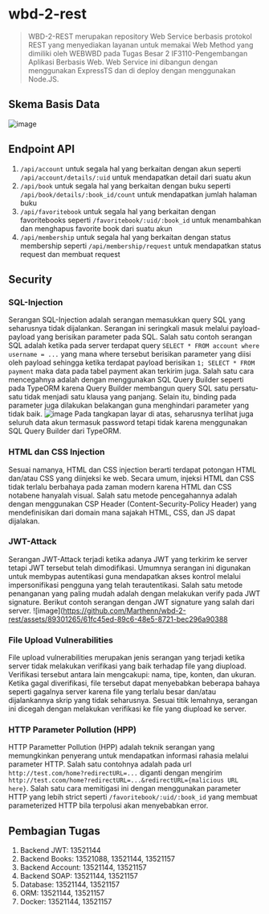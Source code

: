 # wbd-2-rest
> WBD-2-REST merupakan repository Web Service berbasis protokol REST yang menyediakan layanan untuk memakai Web Method yang dimiliki oleh WEBWBD pada Tugas Besar 2 IF3110-Pengembangan Aplikasi Berbasis Web. Web Service ini dibangun dengan menggunakan ExpressTS dan di deploy dengan menggunakan Node.JS.

## Skema Basis Data
![image](https://github.com/Marthenn/wbd-2-rest/assets/89301265/a321ebb8-425a-4f8d-b0fd-6f4c80be45ca)

## Endpoint API
1. `/api/account` untuk segala hal yang berkaitan dengan akun seperti `/api/account/details/:uid` untuk mendapatkan detail dari suatu akun
2. `/api/book` untuk segala hal yang berkaitan dengan buku seperti `/api/book/details/:book_id/count` untuk mendapatkan jumlah halaman buku
3. `/api/favoritebook` untuk segala hal yang berkaitan dengan favoritebooks seperti `/favoritebook/:uid/:book_id` untuk menambahkan dan menghapus favorite book dari suatu akun
4. `/api/membership` untuk segala hal yang berkaitan dengan status membership seperti `/api/membership/request` untuk mendapatkan status request dan membuat request

## Security
### SQL-Injection
Serangan SQL-Injection adalah serangan memasukkan query SQL yang seharusnya tidak dijalankan. Serangan ini seringkali masuk melalui payload-payload yang berisikan parameter pada SQL.
Salah satu contoh serangan SQL adalah ketika pada server terdapat query `SELECT * FROM account where username = ...` yang mana where tersebut berisikan parameter yang diisi oleh payload sehingga ketika terdapat payload berisikan `1; SELECT * FROM payment` maka data pada tabel payment akan terkirim juga. Salah satu cara mencegahnya adalah dengan menggunakan SQL Query Builder seperti pada TypeORM karena Query Builder membangun query SQL satu persatu-satu tidak menjadi satu klausa yang panjang. Selain itu, binding pada parameter juga dilakukan belakangan guna menghindari parameter yang tidak baik.
![image](https://github.com/Marthenn/wbd-2-rest/assets/89301265/b62294e1-89be-4f9e-947f-eb817ca87ab0)
Pada tangkapan layar di atas, seharusnya terlihat juga seluruh data akun termasuk password tetapi tidak karena menggunakan SQL Query Builder dari TypeORM.

### HTML dan CSS Injection
Sesuai namanya, HTML dan CSS injection berarti terdapat potongan HTML dan/atau CSS yang diinjeksi ke web. Secara umum, injeksi HTML dan CSS tidak terlalu berbahaya pada zaman modern karena HTML dan CSS notabene hanyalah visual. Salah satu metode pencegahannya adalah dengan menggunakan CSP Header (Content-Security-Policy Header) yang mendefinisikan dari domain mana sajakah HTML, CSS, dan JS dapat dijalakan.

### JWT-Attack
Serangan JWT-Attack terjadi ketika adanya JWT yang terkirim ke server tetapi JWT tersebut telah dimodifikasi. Umumnya serangan ini digunakan untuk membypas autentikasi guna mendapatkan akses kontrol melalui impersonifikasi pengguna yang telah terautentikasi. Salah satu metode penanganan yang paling mudah adalah dengan melakukan verify pada JWT signature. Berikut contoh serangan dengan JWT signature yang salah dari server.
![image](https://github.com/Marthenn/wbd-2-rest/assets/89301265/61fc45ed-89c6-48e5-8721-bec296a90388

### File Upload Vulnerabilities
File upload vulnerabilities merupakan jenis serangan yang terjadi ketika server tidak melakukan verifikasi yang baik terhadap file yang diupload. Verifikasi tersebut antara lain mengcakupi: nama, tipe, konten, dan ukuran. Ketika gagal diverifikasi, file tersebut dapat menyebabkan beberapa bahaya seperti gagalnya server karena file yang terlalu besar dan/atau dijalankannya skrip yang tidak seharusnya. Sesuai titik lemahnya, serangan ini dicegah dengan melakukan verifikasi ke file yang diupload ke server.

### HTTP Parameter Pollution (HPP)
HTTP Parametter Pollution (HPP) adalah teknik serangan yang memungkinkan penyerang untuk mendapatkan informasi rahasia melalui parameter HTTP. Salah satu contohnya adalah pada url `http://test.com/home?redirectURL=...` diganti dengan mengirim `http://test.ccom/home?redirectURL=...&redirectURL={malicious URL here}`. Salah satu cara memitigasi ini dengan menggunakan parameter HTTP yang lebih strict seperti `/favoritebook/:uid/:book_id` yang membuat parameterized HTTP bila terpolusi akan menyebabkan error.

## Pembagian Tugas
1. Backend JWT: 13521144
2. Backend Books: 13521088, 13521144, 13521157
3. Backend Account: 13521144, 13521157
4. Backend SOAP: 13521144, 13521157
5. Database: 13521144, 13521157
6. ORM: 13521144, 13521157
7. Docker: 13521144, 13521157
